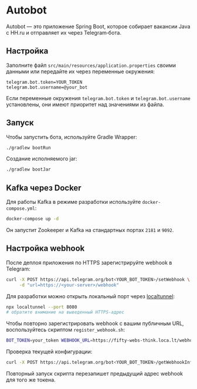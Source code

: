 # Autobot

Autobot — это приложение Spring Boot, которое собирает вакансии Java с HH.ru и
отправляет их через Telegram‑бота.

## Настройка

Заполните файл `src/main/resources/application.properties` своими данными или
передайте их через переменные окружения:

```properties
telegram.bot.token=YOUR_TOKEN
telegram.bot.username=@your_bot
```

Если переменные окружения `telegram.bot.token` и `telegram.bot.username`
установлены, они имеют приоритет над значениями из файла.

## Запуск

Чтобы запустить бота, используйте Gradle Wrapper:

```bash
./gradlew bootRun
```

Создание исполняемого jar:

```bash
./gradlew bootJar
```

## Kafka через Docker

Для работы Kafka в режиме разработки используйте `docker-compose.yml`:

```bash
docker-compose up -d
```

Он запустит Zookeeper и Kafka на стандартных портах `2181` и `9092`.


## Настройка webhook

После деплоя приложения по HTTPS зарегистрируйте webhook в Telegram:

```bash
curl -X POST https://api.telegram.org/bot<YOUR_BOT_TOKEN>/setWebhook \
     -d "url=https://<your-server>/webhook"
```

Для разработки можно открыть локальный порт через
[localtunnel](https://github.com/localtunnel/localtunnel):

```bash
npx localtunnel --port 8080
# обратите внимание на выведенный HTTPS‑адрес
```

Чтобы повторно зарегистрировать webhook с вашим публичным URL,
воспользуйтесь скриптом `register_webhook.sh`:

```bash
BOT_TOKEN=your_token WEBHOOK_URL=https://fifty-webs-think.loca.lt/webhook ./register_webhook.sh
```

Проверка текущей конфигурации:

```bash
curl -X POST https://api.telegram.org/bot<YOUR_BOT_TOKEN>/getWebhookInfo
```

Повторный запуск скрипта перезапишет предыдущий адрес webhook для того же токена.
